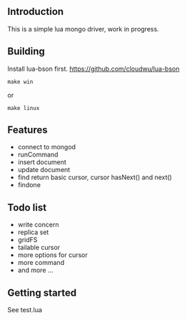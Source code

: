 ## Introduction

This is a simple lua mongo driver, work in progress.

## Building

Install lua-bson first.
https://github.com/cloudwu/lua-bson

```
make win
```
or
```
make linux
```

## Features

* connect to mongod
* runCommand
* insert document
* update document
* find return basic cursor, cursor hasNext() and next()
* findone

## Todo list

* write concern
* replica set
* gridFS
* tailable cursor
* more options for cursor
* more command
* and more ...

## Getting started

See test.lua
